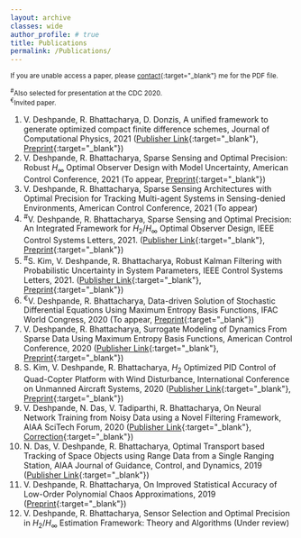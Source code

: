 ```yaml
---
layout: archive
classes: wide
author_profile: # true
title: Publications
permalink: /Publications/
---
```


<sup> If you are unable access a paper, please [contact](https://vedang.page/Contact/){:target="_blank"} me for the PDF file. </sup>

<sup><sup>&#x23;</sup>Also selected for presentation at the CDC 2020. <br> <sup>&#x20AC;</sup>Invited paper. </sup>
<!-- &#x2020; -->

<!-- ### Peer Reviewed Papers -->
<!-- _Accepted/Published_ -->
<!-- _Under review/Preprints_ -->
1. V. Deshpande, R. Bhattacharya, D. Donzis, A unified framework to generate optimized compact finite difference schemes, Journal of Computational Physics, 2021 ([Publisher Link](https://doi.org/10.1016/j.jcp.2021.110157){:target="_blank"}, [Preprint](https://arxiv.org/abs/1912.07382){:target="_blank"})  
1. V. Deshpande, R. Bhattacharya, Sparse Sensing and Optimal Precision: Robust $H_{\infty}$ Optimal Observer Design with Model Uncertainty, American Control Conference, 2021 (To appear, [Preprint](https://arxiv.org/pdf/2009.01930.pdf){:target="_blank"})
1. V. Deshpande, R. Bhattacharya, Sparse Sensing Architectures with Optimal Precision for Tracking Multi-agent Systems in Sensing-denied Environments, American Control Conference, 2021 (To appear)
1. <sup>&#x23;</sup>V. Deshpande, R. Bhattacharya, Sparse Sensing and Optimal Precision: An Integrated Framework for $H_2/H_{\infty}$ Optimal Observer Design, IEEE Control Systems Letters, 2021. ([Publisher Link](https://doi.org/10.1109/LCSYS.2020.3003771){:target="_blank"}, [Preprint](https://arxiv.org/pdf/2003.10887v3.pdf){:target="_blank"})
1. <sup>&#x23;</sup>S. Kim, V. Deshpande, R. Bhattacharya, Robust Kalman Filtering with Probabilistic Uncertainty in System Parameters, IEEE Control Systems Letters, 2021. ([Publisher Link](https://doi.org/10.1109/LCSYS.2020.3001490){:target="_blank"}, [Preprint](https://arxiv.org/abs/2003.10926){:target="_blank"})
1. <sup>&#x20AC;</sup>V. Deshpande, R. Bhattacharya, Data-driven Solution of Stochastic Differential Equations Using Maximum Entropy Basis Functions, IFAC World Congress, 2020 (To appear, [Preprint](https://arxiv.org/abs/2004.01736){:target="_blank"})  
1. V. Deshpande, R. Bhattacharya, Surrogate Modeling of Dynamics From Sparse Data Using Maximum Entropy Basis Functions, American Control Conference, 2020 ([Publisher Link](https://doi.org/10.23919/ACC45564.2020.9147384){:target="_blank"}, [Preprint](https://arxiv.org/abs/1911.03016){:target="_blank"})  
1. S. Kim, V. Deshpande, R. Bhattacharya, $H_{2}$ Optimized PID Control of Quad-Copter Platform with Wind Disturbance, International Conference on Unmanned Aircraft Systems, 2020 ([Publisher Link](https://doi.org/10.1109/ICUAS48674.2020.9214010){:target="_blank"}, [Preprint](https://arxiv.org/abs/2003.13801){:target="_blank"})  
1. V. Deshpande, N. Das, V. Tadiparthi, R. Bhattacharya, On Neural Network Training from Noisy Data using a Novel Filtering Framework, AIAA SciTech Forum, 2020 ([Publisher Link](https://arc.aiaa.org/doi/10.2514/6.2020-1869){:target="_blank"}, [Correction](https://arc.aiaa.org/doi/10.2514/6.2020-1869.c1){:target="_blank"})  
1. N. Das, V. Deshpande, R. Bhattacharya, Optimal Transport based Tracking of Space Objects using Range Data from a Single Ranging Station, AIAA Journal of Guidance, Control, and Dynamics, 2019 ([Publisher Link](https://arc.aiaa.org/doi/abs/10.2514/1.G003796?journalCode=jgcd){:target="_blank"})  
1. V. Deshpande, R. Bhattacharya, On Improved Statistical Accuracy of Low-Order Polynomial Chaos Approximations, 2019 ([Preprint](https://arxiv.org/abs/1909.03516){:target="_blank"})
1. V. Deshpande, R. Bhattacharya, Sensor Selection and Optimal Precision in $H_2/H_{\infty}$ Estimation Framework: Theory and Algorithms (Under review)
<!---1. V. Deshpande, S. Kim, R. Bhattacharya, Robust Kalman Filtering Framework for Systems with Parametric Uncertainty-->

